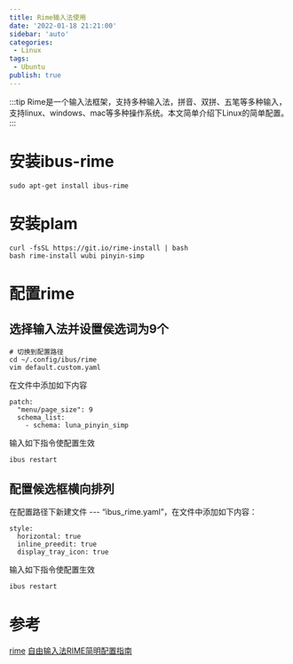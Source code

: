 ```yaml
---
title: Rime输入法使用
date: '2022-01-18 21:21:00'
sidebar: 'auto'
categories:
 - Linux
tags:
 - Ubuntu
publish: true
---
```


:::tip
Rime是一个输入法框架，支持多种输入法，拼音、双拼、五笔等多种输入，支持linux、windows、mac等多种操作系统。本文简单介绍下Linux的简单配置。
:::

# 安装ibus-rime
```
sudo apt-get install ibus-rime
```

# 安装plam
```
curl -fsSL https://git.io/rime-install | bash
bash rime-install wubi pinyin-simp
```

# 配置rime

## 选择输入法并设置侯选词为9个
```
# 切换到配置路径
cd ~/.config/ibus/rime      
vim default.custom.yaml
```

在文件中添加如下内容

```
patch:
  "menu/page_size": 9
  schema_list:
    - schema: luna_pinyin_simp
```

输入如下指令使配置生效
```
ibus restart
```

## 配置候选框横向排列

在配置路径下新建文件 --- “ibus_rime.yaml”，在文件中添加如下内容：
```
style:
  horizontal: true
  inline_preedit: true
  display_tray_icon: true
```

输入如下指令使配置生效
```
ibus restart
```

# 参考

[rime](https://rime.im/docs/)
[自由输入法RIME简明配置指南](https://sspai.com/post/55699)
